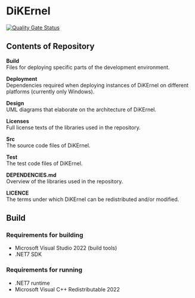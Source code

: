 # DiKErnel
[![Quality Gate Status](https://sonarcloud.io/api/project_badges/measure?project=Deltares_DiKErnel&metric=alert_status)](https://sonarcloud.io/summary/new_code?id=Deltares_DiKErnel)

## Contents of Repository

**Build**\
Files for deploying specific parts of the development environment.

**Deployment**\
Dependencies required when deploying instances of DiKErnel on different platforms (currently only Windows).

**Design**\
UML diagrams that elaborate on the architecture of DiKErnel.

**Licenses**\
Full license texts of the libraries used in the repository.

**Src**\
The source code files of DiKErnel.

**Test**\
The test code files of DiKErnel.

**DEPENDENCIES.md**\
Overview of the libraries used in the repository.

**LICENCE**\
The terms under which DiKErnel can be redistributed and/or modified.

## Build

### Requirements for building
- Microsoft Visual Studio 2022 (build tools)
- .NET7 SDK

### Requirements for running
- .NET7 runtime
- Microsoft Visual C++ Redistributable 2022